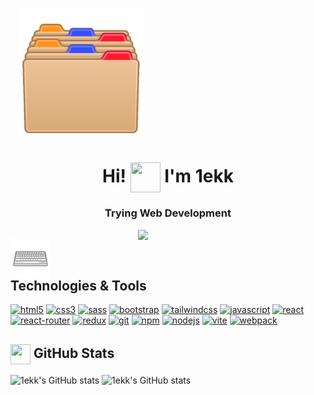 <h1>&nbsp <img  width="200"  src="assets\emojibest_com_header.gif"></h1>

<h1  align='center' style="">Hi! <img style="width: 3rem; height: 3rem;" align="center" src="https://github.com/1ekk/1ekk/blob/main/assets/emojibest_com_1880872076.gif"> I'm 1ekk
</h1>


<h3 align="center">Trying Web Development 
</h3>

<img  width="300" align="right" src="https://github.com/1ekk/1ekk/blob/main/assets/emojibest_com_1883127845.gif">

<h2>
  <img align="center" style="width: 4rem; height: 4rem;" src="assets\emojibest_com_2052302749.gif"> Technologies & Tools
</h2>
<p align="left">
  <a href="https://www.w3.org/html/" target="_blank"><img src="https://img.shields.io/badge/HTML5-E34F26?style=for-the-badge&logo=html5&logoColor=white" alt="html5"></a>
  <a href="https://www.w3.org/Style/CSS/" target="_blank"><img src="https://img.shields.io/badge/CSS3-1572B6?style=for-the-badge&logo=css3&logoColor=white" alt="css3"></a>
  <a href="https://sass-lang.com" target="_blank"><img src="https://img.shields.io/badge/Sass-CC6699?style=for-the-badge&logo=sass&logoColor=white" alt="sass"></a>
  <a href="https://getbootstrap.com" target="_blank"><img src="https://img.shields.io/badge/Bootstrap-563D7C?style=for-the-badge&logo=bootstrap&logoColor=white" alt="bootstrap"></a>
  <a href="https://tailwindcss.com" target="_blank"><img src="https://img.shields.io/badge/Tailwind_CSS-38B2AC?style=for-the-badge&logo=tailwind-css&logoColor=white" alt="tailwindcss"></a>
  <a href="https://developer.mozilla.org/en-US/docs/Web/JavaScript" target="_blank"><img src="https://img.shields.io/badge/JavaScript-323330?style=for-the-badge&logo=javascript&logoColor=F7DF1E" alt="javascript"></a>
  <a href="https://reactjs.org" target="_blank"><img src="https://img.shields.io/badge/React-20232A?style=for-the-badge&logo=react&logoColor=61DAFB" alt="react"></a>
  <a href="https://reactrouter.com" target="_blank"><img src="https://img.shields.io/badge/React_Router-CA4245?style=for-the-badge&logo=react-router&logoColor=white" alt="react-router"></a>
  <a href="https://redux.js.org" target="_blank"><img src="https://img.shields.io/badge/Redux-593D88?style=for-the-badge&logo=redux&logoColor=white" alt="redux"></a>
  <a href="https://git-scm.com" target="_blank"><img src="https://img.shields.io/badge/Git-F05032?style=for-the-badge&logo=git&logoColor=white" alt="git"></a>
  <a href="https://www.npmjs.com" target="_blank"><img src="https://img.shields.io/badge/npm-CB3837?style=for-the-badge&logo=npm&logoColor=white" alt="npm"></a>
  <a href="https://nodejs.org" target="_blank"><img src="https://img.shields.io/badge/Node.js-339933?style=for-the-badge&logo=nodedotjs&logoColor=white" alt="nodejs"></a>
   <a href="https://vitejs.dev" target="_blank"><img src="https://img.shields.io/badge/Vite-B73BFE?style=for-the-badge&logo=vite&logoColor=FFD62E" alt="vite"></a>
  <a href="https://webpack.js.org" target="_blank"><img src="https://img.shields.io/badge/Webpack-8DD6F9?style=for-the-badge&logo=Webpack&logoColor=white" alt="webpack"></a>
</p>

<h2>
   <img align="center" style="width: 2rem; height: 2rem;" src="assets\emojibest_com_stats.gif"> GitHub Stats
</h2>

![1ekk's GitHub stats](https://github-readme-stats.vercel.app/api?username=1ekk&theme=tokyonight&show_icons=true)
![1ekk's GitHub stats](https://github-readme-stats.vercel.app/api/top-langs/?username=1ekk&layout=compact&theme=tokyonight&hide_border&bg_color:1A1A1A)



